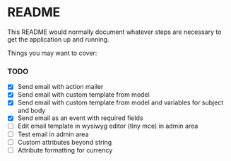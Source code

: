 # README

This README would normally document whatever steps are necessary to get the
application up and running.

Things you may want to cover:

### TODO

- [x] Send email with action mailer
- [x] Send email with custom template from model
- [x] Send email with custom template from model and variables for subject and body
- [x] Send email as an event with required fields
- [ ] Edit email template in wysiwyg editor (tiny mce) in admin area
- [ ] Test email in admin area
- [ ] Custom attributes beyond string
- [ ] Attribute formatting for currency
